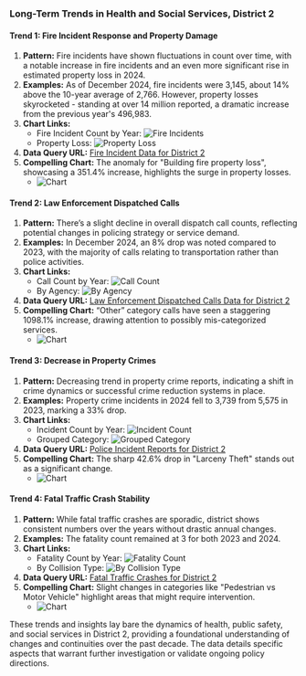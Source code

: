 ### Long-Term Trends in Health and Social Services, District 2

#### Trend 1: Fire Incident Response and Property Damage
1. **Pattern:** Fire incidents have shown fluctuations in count over time, with a notable increase in fire incidents and an even more significant rise in estimated property loss in 2024.
2. **Examples:** As of December 2024, fire incidents were 3,145, about 14% above the 10-year average of 2,766. However, property losses skyrocketed - standing at over 14 million reported, a dramatic increase from the previous year's 496,983.
3. **Chart Links:** 
   - Fire Incident Count by Year: ![Fire Incidents](../static/chart_f1c526.png)
   - Property Loss: ![Property Loss](../static/chart_ad6409.png)
4. **Data Query URL:** [Fire Incident Data for District 2](https://data.sfgov.org/resource/wr8u-xric.json?%24query=SELECT+date_trunc_y%28incident_date%29+AS+year%2C+count%28%2A%29+AS+fire_incident_count...)
5. **Compelling Chart:** The anomaly for "Building fire property loss", showcasing a 351.4% increase, highlights the surge in property losses.
   - ![Chart](../static/chart_ee526387.png)

#### Trend 2: Law Enforcement Dispatched Calls
1. **Pattern:** There’s a slight decline in overall dispatch call counts, reflecting potential changes in policing strategy or service demand.
2. **Examples:** In December 2024, an 8% drop was noted compared to 2023, with the majority of calls relating to transportation rather than police activities.
3. **Chart Links:**
   - Call Count by Year: ![Call Count](../static/chart_93fb62.png)
   - By Agency: ![By Agency](../static/chart_adcc63.png)
4. **Data Query URL:** [Law Enforcement Dispatched Calls Data for District 2](https://data.sfgov.org/resource/2zdj-bwza.json?%24query=SELECT+agency...)
5. **Compelling Chart:** “Other” category calls have seen a staggering 1098.1% increase, drawing attention to possibly mis-categorized services.
   - ![Chart](../static/chart_2e5c56eb.png)

#### Trend 3: Decrease in Property Crimes
1. **Pattern:** Decreasing trend in property crime reports, indicating a shift in crime dynamics or successful crime reduction systems in place.
2. **Examples:** Property crime incidents in 2024 fell to 3,739 from 5,575 in 2023, marking a 33% drop.
3. **Chart Links:**
   - Incident Count by Year: ![Incident Count](../static/chart_c4c211.png)
   - Grouped Category: ![Grouped Category](../static/chart_151ef3.png)
4. **Data Query URL:** [Police Incident Reports for District 2](https://data.sfgov.org/resource/wg3w-h783.json?%24query=SELECT+Incident_Category...)
5. **Compelling Chart:** The sharp 42.6% drop in "Larceny Theft" stands out as a significant change.
   - ![Chart](../static/chart_f0e9eb2e.png)

#### Trend 4: Fatal Traffic Crash Stability
1. **Pattern:** While fatal traffic crashes are sporadic, district shows consistent numbers over the years without drastic annual changes.
2. **Examples:** The fatality count remained at 3 for both 2023 and 2024.
3. **Chart Links:**
   - Fatality Count by Year: ![Fatality Count](../static/chart_63cbc4.png)
   - By Collision Type: ![By Collision Type](../static/chart_27782b.png)
4. **Data Query URL:** [Fatal Traffic Crashes for District 2](https://data.sfgov.org/resource/dau3-4s8f.json?%24query=SELECT+collision_type...)
5. **Compelling Chart:** Slight changes in categories like "Pedestrian vs Motor Vehicle" highlight areas that might require intervention.
   - ![Chart](../static/chart_27782b.png)

These trends and insights lay bare the dynamics of health, public safety, and social services in District 2, providing a foundational understanding of changes and continuities over the past decade. The data details specific aspects that warrant further investigation or validate ongoing policy directions.